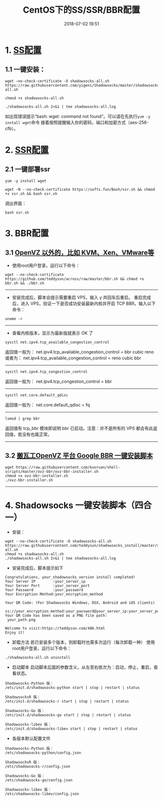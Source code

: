 ﻿---
title: CentOS下的SS/SSR/BBR配置
date: 2018-07-02 19:51
tags: 翻墙
---
# 1. [SS配置][1]
## 1.1 一键安装：
```
wget –no-check-certificate -O shadowsocks-all.sh https://raw.githubusercontent.com/yigeni/Shadowsocks/master/shadowsocks-all.sh
 
chmod +x shadowsocks-all.sh
 
./shadowsocks-all.sh 2>&1 | tee shadowsocks-all.log
```
如出现错误提示“bash: wget: command not found”。可以请在先执行`yum -y install wget`命令
接着按照提醒输入你的密码，端口和加密方式（aes-256-cfb）。

<!-- more -->

# 2. [SSR配置][2]
## 2.1 一键部署ssr
```
yum -y install wget

wget -N --no-check-certificate https://softs.fun/Bash/ssr.sh && chmod +x ssr.sh && bash ssr.sh
```
调出界面：
```
bash ssr.sh
```
# 3. BBR配置
## 3.1 [OpenVZ 以外的，比如 KVM、Xen、VMware等][3]
- 使用root用户登录，运行以下命令：
```
wget --no-check-certificate https://github.com/teddysun/across/raw/master/bbr.sh && chmod +x bbr.sh && ./bbr.sh
```
---
- 安装完成后，脚本会提示需要重启 VPS，输入 y 并回车后重启。
重启完成后，进入 VPS，验证一下是否成功安装最新内核并开启 TCP BBR，输入以下命令：
```
uname -r
```
---
- 查看内核版本，显示为最新版就表示 OK 了
```
sysctl net.ipv4.tcp_available_congestion_control
```
返回值一般为：
net.ipv4.tcp_available_congestion_control = bbr cubic reno
或者为：
net.ipv4.tcp_available_congestion_control = reno cubic bbr

---
```
sysctl net.ipv4.tcp_congestion_control
```
返回值一般为：
net.ipv4.tcp_congestion_control = bbr

---
```
sysctl net.core.default_qdisc
```
返回值一般为：
net.core.default_qdisc = fq

---

```
lsmod | grep bbr
```
返回值有 tcp_bbr 模块即说明 bbr 已启动。注意：并不是所有的 VPS 都会有此返回值，若没有也属正常。

---
## 3.2 [搬瓦工OpenVZ 平台 Google BBR 一键安装脚本][4]
```
wget https://raw.githubusercontent.com/kuoruan/shell-scripts/master/ovz-bbr/ovz-bbr-installer.sh
chmod +x ovz-bbr-installer.sh
./ovz-bbr-installer.sh
```
---
# 4. Shadowsocks 一键安装脚本（四合一）
- 安装：
```
wget --no-check-certificate -O shadowsocks-all.sh https://raw.githubusercontent.com/teddysun/shadowsocks_install/master/shadowsocks-all.sh
chmod +x shadowsocks-all.sh
./shadowsocks-all.sh 2>&1 | tee shadowsocks-all.log
```
- 安装完成后，脚本提示如下
```
Congratulations, your_shadowsocks_version install completed!
Your Server IP        :your_server_ip
Your Server Port      :your_server_port
Your Password         :your_password
Your Encryption Method:your_encryption_method

Your QR Code: (For Shadowsocks Windows, OSX, Android and iOS clients)
 ss://your_encryption_method:your_password@your_server_ip:your_server_port
Your QR Code has been saved as a PNG file path:
 your_path.png

Welcome to visit:https://teddysun.com/486.html
Enjoy it!
```
- 卸载方法
若已安装多个版本，则卸载时也需多次运行（每次卸载一种）
使用root用户登录，运行以下命令：
```
./shadowsocks-all.sh uninstall
```

- 启动脚本
启动脚本后面的参数含义，从左至右依次为：启动，停止，重启，查看状态。
```
Shadowsocks-Python 版：
/etc/init.d/shadowsocks-python start | stop | restart | status

ShadowsocksR 版：
/etc/init.d/shadowsocks-r start | stop | restart | status

Shadowsocks-Go 版：
/etc/init.d/shadowsocks-go start | stop | restart | status

Shadowsocks-libev 版：
/etc/init.d/shadowsocks-libev start | stop | restart | status
```
- 各版本默认配置文件
```
Shadowsocks-Python 版：
/etc/shadowsocks-python/config.json

ShadowsocksR 版：
/etc/shadowsocks-r/config.json

Shadowsocks-Go 版：
/etc/shadowsocks-go/config.json

Shadowsocks-libev 版：
/etc/shadowsocks-libev/config.json
```


[1]: https://blog.csdn.net/weixin_42288676/article/details/80607837
[2]: https://blog.csdn.net/weixin_42288676/article/details/80517662
[3]: https://teddysun.com/489.html
[4]: https://www.bawagon.com/openvz-google-bbr/